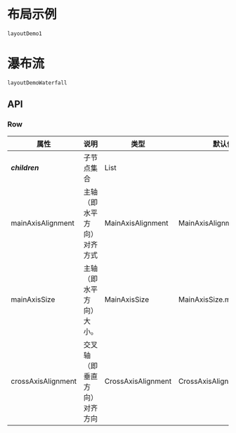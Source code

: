 # 布局示例

```widget
layoutDemo1
```

# 瀑布流
```widget
layoutDemoWaterfall
```

## API
### Row
属性 | 说明 | 类型 | 默认值 | 可选项
---|---|---|---|---
___children___ | 子节点集合 | List<Widget>
mainAxisAlignment | 主轴（即水平方向）对齐方式 | MainAxisAlignment | MainAxisAlignment.start | center,end,spaceAround,spaceBetween,spaceEvenly,start,values
mainAxisSize | 主轴（即水平方向）大小。 | MainAxisSize | MainAxisSize.max | max,min,values
crossAxisAlignment | 交叉轴（即垂直方向）对齐方向 | CrossAxisAlignment | CrossAxisAlignment.center | baseline,center,end,start,stretch